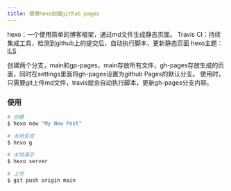 ```yaml
---
title: 使用hexo创建github pages
---
```



hexo：一个使用简单的博客框架，通过md文件生成静态页面。
Travis CI：持续集成工具，检测到github上的提交后，自动执行脚本，更新静态页面
hexo主题：[ILS](https://github.com/XPoet/hexo-theme-keep)

创建两个分支，main和gp-pages，main存放所有文件，gh-pages存放生成的页面，同时在settings里面将gh-pages设置为github Pages的默认分支。
使用时，只需要git上传md文件，travis就会自动执行脚本，更新gh-pages分支内容。
### 使用

``` bash
# 创建
$ hexo new "My New Post"

# 本地生成
$ hexo g 

# 本地演示
$ hexo server

# 上传
$ git push origin main

```


